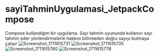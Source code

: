 # sayiTahminUygulamasi_JetpackCompose
 Compose kullandığım bir uygulama. Sayı tahmin oyununda kullanıcı sayı tahmin eder yönlendirmelerle hakkını bitirmeden doğru sayıyı bulmaya çalışır
![Screenshot_1711615731](https://github.com/ismailbabacann/sayiTahminUygulamasi_JetpackCompose/assets/114854598/9724deee-2b4e-47d6-baba-b3aee334ddd2)
![Screenshot_1711615735](https://github.com/ismailbabacann/sayiTahminUygulamasi_JetpackCompose/assets/114854598/46995ae0-86e2-4a42-9235-73b5e61d8f87)
![Screenshot_1711615760](https://github.com/ismailbabacann/sayiTahminUygulamasi_JetpackCompose/assets/114854598/b3a2cf7c-c85b-41f9-91d5-51a497228104)
![Screenshot_1711615778](https://github.com/ismailbabacann/sayiTahminUygulamasi_JetpackCompose/assets/114854598/5e97b8fa-8291-44cf-a3f3-7ddf6f1610c5)
